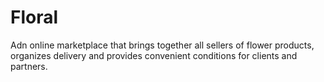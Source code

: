 # Floral
Adn online marketplace that brings together all sellers of flower products, organizes delivery and provides convenient conditions for clients and partners.
